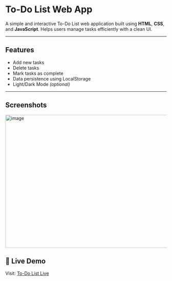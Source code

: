 # To-Do List Web App

A simple and interactive To-Do List web application built using **HTML**, **CSS**, and **JavaScript**. Helps users manage tasks efficiently with a clean UI.

---

## Features

- Add new tasks
- Delete tasks
- Mark tasks as complete
- Data persistence using LocalStorage
- Light/Dark Mode *(optional)*

---

## Screenshots

<img width="705" height="415" alt="image" src="https://github.com/user-attachments/assets/aaf9e74a-8ed8-4bb4-a084-7a79f642e03b" /> 


## 🔗 Live Demo

Visit: [To-Do List Live](https://yourusername.github.io/To_Do_List/)
